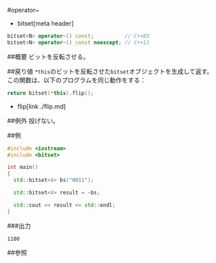 #operator~
* bitset[meta header]

```cpp
bitset<N> operator~() const;          // C++03
bitset<N> operator~() const noexcept; // C++11
```

##概要
ビットを反転させる。


##戻り値
`*this`のビットを反転させた`bitset`オブジェクトを生成して返す。  
この関数は、以下のプログラムを同じ動作をする：

```cpp
return bitset(*this).flip();
```
* flip[link ./flip.md]


##例外
投げない。


##例
```cpp
#include <iostream>
#include <bitset>

int main()
{
  std::bitset<4> bs("0011");

  std::bitset<4> result = ~bs;

  std::cout << result << std::endl;
}
```

###出力
```
1100
```


##参照

